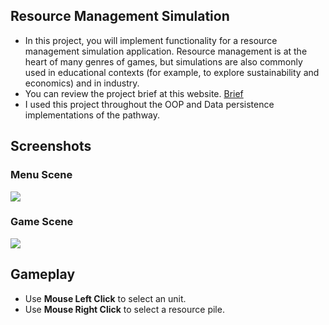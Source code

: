 ## Resource Management Simulation

* In this project, you will implement functionality for a resource management simulation
application. Resource management is at the heart of many genres of games, but simulations are
also commonly used in educational contexts (for example, to explore sustainability and economics)
and in industry. 
* You can review the project brief at this website. [Brief][project-brief]
* I used this project throughout the OOP and Data persistence implementations of the pathway. 

## Screenshots

<p align = "center">

### Menu Scene

  <img src = "https://user-images.githubusercontent.com/108261595/221374383-40834822-a4b2-4bdf-ac0f-56c9b681a4b8.jpg"/>
  
### Game Scene

  <img src = "https://user-images.githubusercontent.com/108261595/221374380-34700d14-60a4-4c8d-8633-a8d2dec682e8.jpg"/>
  
</p>

## Gameplay

- Use **Mouse Left Click** to select an unit.
- Use **Mouse Right Click** to select a resource pile.

[project-brief]: https://connect-prd-cdn.unity.com/20210608/64e37170-1a74-426b-b69b-3f1247f42b10/Project_Brief.pdf